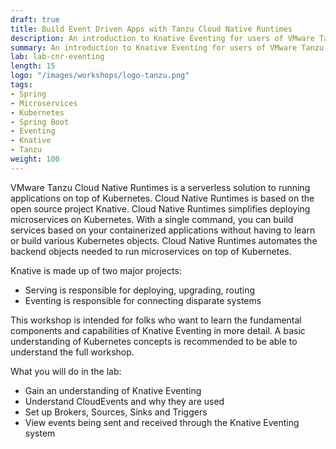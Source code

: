 ```yaml
---
draft: true
title: Build Event Driven Apps with Tanzu Cloud Native Runtimes
description: An introduction to Knative Eventing for users of VMware Tanzu Cloud Native Runtimes.
summary: An introduction to Knative Eventing for users of VMware Tanzu Cloud Native Runtimes.
lab: lab-cnr-eventing
length: 15
logo: "/images/workshops/logo-tanzu.png"
tags:
- Spring
- Microservices
- Kubernetes
- Spring Boot
- Eventing
- Knative
- Tanzu
weight: 100
---
```


VMware Tanzu Cloud Native Runtimes is a serverless solution to running applications on top of Kubernetes. Cloud Native Runtimes is based on the open source project Knative. Cloud Native Runtimes simplifies deploying microservices on Kubernetes. With a single command, you can build services based on your containerized applications without having to learn or build various Kubernetes objects. Cloud Native Runtimes automates the backend objects needed to run microservices on top of Kubernetes.

Knative is made up of two major projects:

- Serving is responsible for deploying, upgrading, routing
- Eventing is responsible for connecting disparate systems

This workshop is intended for folks who want to learn the fundamental components and capabilities of Knative Eventing in more detail. A basic understanding of Kubernetes concepts is recommended to be able to understand the full workshop.

What you will do in the lab:

- Gain an understanding of Knative Eventing
- Understand CloudEvents and why they are used
- Set up Brokers, Sources, Sinks and Triggers
- View events being sent and received through the Knative Eventing system